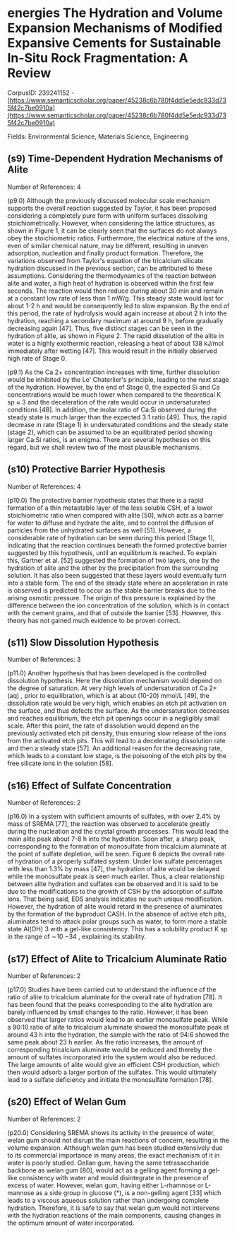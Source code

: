 # energies The Hydration and Volume Expansion Mechanisms of Modified Expansive Cements for Sustainable In-Situ Rock Fragmentation: A Review

CorpusID: 239241152 - [https://www.semanticscholar.org/paper/45238c6b780f4dd5e5edc933d735f42c7be0910a](https://www.semanticscholar.org/paper/45238c6b780f4dd5e5edc933d735f42c7be0910a)

Fields: Environmental Science, Materials Science, Engineering

## (s9) Time-Dependent Hydration Mechanisms of Alite
Number of References: 4

(p9.0) Although the previously discussed molecular scale mechanism supports the overall reaction suggested by Taylor, it has been proposed considering a completely pure form with uniform surfaces dissolving stoichiometrically. However, when considering the lattice structures, as shown in Figure 1, it can be clearly seen that the surfaces do not always obey the stoichiometric ratios. Furthermore, the electrical nature of the ions, even of similar chemical nature, may be different, resulting in uneven adsorption, nucleation and finally product formation. Therefore, the variations observed from Taylor's equation of the tricalcium silicate hydration discussed in the previous section, can be attributed to these assumptions. Considering the thermodynamics of the reaction between alite and water, a high heat of hydration is observed within the first few seconds. The reaction would then reduce during about 30 min and remain at a constant low rate of less than 1 mW/g. This steady state would last for about 1-2 h and would be consequently led to slow expansion. By the end of this period, the rate of hydrolysis would again increase at about 2 h into the hydration, reaching a secondary maximum at around 9 h, before gradually decreasing again [47]. Thus, five distinct stages can be seen in the hydration of alite, as shown in Figure 2.  The rapid dissolution of the alite in water is a highly exothermic reaction, releasing a heat of about 138 kJ/mol immediately after wetting [47]. This would result in the initially observed high rate of Stage 0.

(p9.1) As the Ca 2+ concentration increases with time, further dissolution would be inhibited by the Le' Chaterlier's principle, leading to the next stage of the hydration. However, by the end of Stage 0, the expected Si and Ca concentrations would be much lower when compared to the theoretical K sp ≈ 3 and the deceleration of the rate would occur in undersaturated conditions [48]. In addition, the molar ratio of Ca:Si observed during the steady state is much larger than the expected 3:1 ratio [49]. Thus, the rapid decrease in rate (Stage 1) in undersaturated conditions and the steady state (stage 2), which can be assumed to be an equilibrated period showing larger Ca:Si ratios, is an enigma. There are several hypotheses on this regard, but we shall review two of the most plausible mechanisms.
## (s10) Protective Barrier Hypothesis
Number of References: 4

(p10.0) The protective barrier hypothesis states that there is a rapid formation of a thin metastable layer of the less soluble CSH, of a lower stoichiometric ratio when compared with alite [50], which acts as a barrier for water to diffuse and hydrate the alite, and to control the diffusion of particles from the unhydrated surfaces as well [51]. However, a considerable rate of hydration can be seen during this period (Stage 1), indicating that the reaction continues beneath the formed protective barrier suggested by this hypothesis, until an equilibrium is reached. To explain this, Gartner et al. [52] suggested the formation of two layers, one by the hydration of alite and the other by the precipitation from the surrounding solution. It has also been suggested that these layers would eventually turn into a stable form. The end of the steady state where an acceleration in rate is observed is predicted to occur as the stable barrier breaks due to the arising osmotic pressure. The origin of this pressure is explained by the difference between the ion concentration of the solution, which is in contact with the cement grains, and that of outside the barrier [53]. However, this theory has not gained much evidence to be proven correct.
## (s11) Slow Dissolution Hypothesis
Number of References: 3

(p11.0) Another hypothesis that has been developed is the controlled dissolution hypothesis. Here the dissolution mechanism would depend on the degree of saturation. At very high levels of undersaturation of Ca 2+ (aq) , prior to equilibration, which is at about (10-20) mmol/L [49], the dissolution rate would be very high, which enables an etch pit activation on the surface, and thus defects the surface. As the undersaturation decreases and reaches equilibrium, the etch pit openings occur in a negligibly small scale. After this point, the rate of dissolution would depend on the previously activated etch pit density, thus ensuring slow release of the ions from the activated etch pits. This will lead to a decelerating dissolution rate and then a steady state [57]. An additional reason for the decreasing rate, which leads to a constant low stage, is the poisoning of the etch pits by the free silicate ions in the solution [58].
## (s16) Effect of Sulfate Concentration
Number of References: 2

(p16.0) In a system with sufficient amounts of sulfates, with over 2.4% by mass of SREMA [77], the reaction was observed to accelerate greatly during the nucleation and the crystal growth processes. This would lead the main alite peak about 7-8 h into the hydration. Soon after, a sharp peak, corresponding to the formation of monosulfate from tricalcium aluminate at the point of sulfate depletion, will be seen. Figure 6 depicts the overall rate of hydration of a properly sulfated system. Under low sulfate percentages with less than 1.3% by mass [47], the hydration of alite would be delayed while the monosulfate peak is seen much earlier. Thus, a clear relationship between alite hydration and sulfates can be observed and it is said to be due to the modifications to the growth of CSH by the adsorption of sulfate ions. That being said, EDS analysis indicates no such unique modification. However, the hydration of alite would retard in the presence of aluminates by the formation of the byproduct CASH. In the absence of active etch pits, aluminates tend to attack polar groups such as water, to form more a stable state Al(OH) 3 with a gel-like consistency. This has a solubility product K sp in the range of ∼10 −34 , explaining its stability.
## (s17) Effect of Alite to Tricalcium Aluminate Ratio
Number of References: 2

(p17.0) Studies have been carried out to understand the influence of the ratio of alite to tricalcium aluminate for the overall rate of hydration [78]. It has been found that the peaks corresponding to the alite hydration are barely influenced by small changes to the ratio. However, it has been observed that larger ratios would lead to an earlier monosulfate peak. While a 90:10 ratio of alite to tricalcium aluminate showed the monosulfate peak at around 43 h into the hydration, the sample with the ratio of 94:6 showed the same peak about 23 h earlier. As the ratio increases, the amount of corresponding tricalcium aluminate would be reduced and thereby the amount of sulfates incorporated into the system would also be reduced. The large amounts of alite would give an efficient CSH production, which then would adsorb a larger portion of the sulfates. This would ultimately lead to a sulfate deficiency and initiate the monosulfate formation [78].
## (s20) Effect of Welan Gum
Number of References: 2

(p20.0) Considering SREMA shows its activity in the presence of water, welan gum should not disrupt the main reactions of concern, resulting in the volume expansion. Although welan gum has been studied extensively due to its commercial importance in many areas, the exact mechanism of it in water is poorly studied. Gellan gum, having the same tetrasaccharide backbone as welan gum [80], would act as a gelling agent forming a gel-like consistency with water and would disintegrate in the presence of excess of water. However, welan gum, having either L-rhamnose or L-mannose as a side group in glucose (*), is a non-gelling agent [33] which leads to a viscous aqueous solution rather than undergoing complete hydration. Therefore, it is safe to say that welan gum would not intervene with the hydration reactions of the main components, causing changes in the optimum amount of water incorporated.
